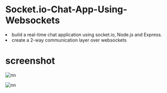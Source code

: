 # Socket.io-Chat-App-Using-Websockets

<li> build a real-time chat application using socket.io, Node.js and Express.
</li>
<li> create a 2-way communication layer over websockets
</li>


# screenshot

![nn](https://user-images.githubusercontent.com/12325386/27488603-302e80c0-586a-11e7-84f9-472246c09187.jpg)

![nn](https://user-images.githubusercontent.com/12325386/27488659-6530d64c-586a-11e7-823e-136df42c433d.jpg)
